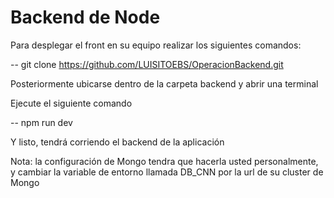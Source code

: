 # Backend de Node 

Para desplegar el front en su equipo realizar los siguientes comandos: 

-- git clone https://github.com/LUISITOEBS/OperacionBackend.git

Posteriormente ubicarse dentro de la carpeta backend y abrir una terminal

Ejecute el siguiente comando

-- npm run dev


Y listo, tendrá corriendo el backend de la aplicación

Nota: la configuración de Mongo tendra que hacerla usted personalmente, y cambiar
la variable de entorno llamada DB_CNN por la url de su cluster de Mongo